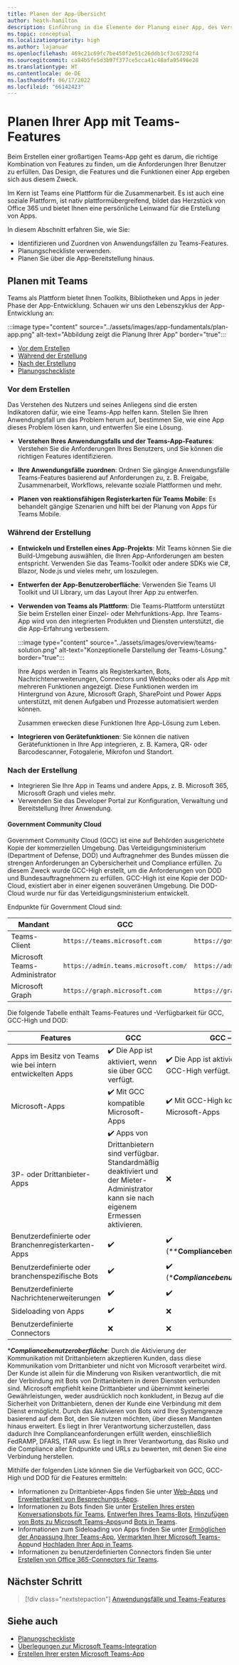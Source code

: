```yaml
---
title: Planen der App-Übersicht
author: heath-hamilton
description: Einführung in die Elemente der Planung einer App, des Verständnisses von Anwendungsfällen, App-Funktionen und anderer Teams-Funktionen.
ms.topic: conceptual
ms.localizationpriority: high
ms.author: lajanuar
ms.openlocfilehash: 469c21c69fc7be450f2e51c26ddb1cf3c67292f4
ms.sourcegitcommit: ca84b5fe5d3b97f377ce5cca41c48afa95496e28
ms.translationtype: HT
ms.contentlocale: de-DE
ms.lasthandoff: 06/17/2022
ms.locfileid: "66142423"
---
```

# <a name="plan-your-app-with-teams-features"></a>Planen Ihrer App mit Teams-Features

Beim Erstellen einer großartigen Teams-App geht es darum, die richtige Kombination von Features zu finden, um die Anforderungen Ihrer Benutzer zu erfüllen. Das Design, die Features und die Funktionen einer App ergeben sich aus diesem Zweck.

Im Kern ist Teams eine Plattform für die Zusammenarbeit. Es ist auch eine soziale Plattform, ist nativ plattformübergreifend, bildet das Herzstück von Office 365 und bietet Ihnen eine persönliche Leinwand für die Erstellung von Apps.

In diesem Abschnitt erfahren Sie, wie Sie:

* Identifizieren und Zuordnen von Anwendungsfällen zu Teams-Features.
* Planungscheckliste verwenden.
* Planen Sie über die App-Bereitstellung hinaus.

## <a name="plan-with-teams"></a>Planen mit Teams

Teams als Plattform bietet Ihnen Toolkits, Bibliotheken und Apps in jeder Phase der App-Entwicklung. Schauen wir uns den Lebenszyklus der App-Entwicklung an:

:::image type="content" source="../assets/images/app-fundamentals/plan-app.png" alt-text="Abbildung zeigt die Planung Ihrer App" border="true":::

* [Vor dem Erstellen](#before-you-build)
* [Während der Erstellung](#during-build)
* [Nach der Erstellung](#post-build)
* [Planungscheckliste](../concepts/design/planning-checklist.md)

### <a name="before-you-build"></a>Vor dem Erstellen

Das Verstehen des Nutzers und seines Anliegens sind die ersten Indikatoren dafür, wie eine Teams-App helfen kann. Stellen Sie Ihren Anwendungsfall um das Problem herum auf, bestimmen Sie, wie eine App dieses Problem lösen kann, und entwerfen Sie eine Lösung.

* **Verstehen Ihres Anwendungsfalls und der Teams-App-Features**: Verstehen Sie die Anforderungen Ihres Benutzers, und Sie können die richtigen Features identifizieren.

* **Ihre Anwendungsfälle zuordnen**: Ordnen Sie gängige Anwendungsfälle Teams-Features basierend auf Anforderungen zu, z. B. Freigabe, Zusammenarbeit, Workflows, relevante soziale Plattformen und mehr.

* **Planen von reaktionsfähigen Registerkarten für Teams Mobile**: Es behandelt gängige Szenarien und hilft bei der Planung von Apps für Teams Mobile.

### <a name="during-build"></a>Während der Erstellung

* **Entwickeln und Erstellen eines App-Projekts**: Mit Teams können Sie die Build-Umgebung auswählen, die Ihren App-Anforderungen am besten entspricht. Verwenden Sie das Teams-Toolkit oder andere SDKs wie C#, Blazor, Node.js und vieles mehr, um loszulegen.

* **Entwerfen der App-Benutzeroberfläche**: Verwenden Sie Teams UI Toolkit und UI Library, um das Layout Ihrer App zu entwerfen.

* **Verwenden von Teams als Plattform**: Die Teams-Plattform unterstützt Sie beim Erstellen einer Einzel- oder Mehrfunktions-App. Ihre Teams-App wird von den integrierten Produkten und Diensten unterstützt, die die App-Erfahrung verbessern.

    :::image type="content" source="../assets/images/overview/teams-solution.png" alt-text="Konzeptionelle Darstellung der Teams-Lösung." border="true":::

    Ihre Apps werden in Teams als Registerkarten, Bots, Nachrichtenerweiterungen, Connectors und Webhooks oder als App mit mehreren Funktionen angezeigt. Diese Funktionen werden im Hintergrund von Azure, Microsoft Graph, SharePoint und Power Apps unterstützt, mit denen Aufgaben und Prozesse automatisiert werden können.

    Zusammen erwecken diese Funktionen Ihre App-Lösung zum Leben.

* **Integrieren von Gerätefunktionen**: Sie können die nativen Gerätefunktionen in Ihre App integrieren, z. B. Kamera, QR- oder Barcodescanner, Fotogalerie, Mikrofon und Standort.

### <a name="post-build"></a>Nach der Erstellung

* Integrieren Sie Ihre App in Teams und andere Apps, z. B. Microsoft 365, Microsoft Graph und vieles mehr.
* Verwenden Sie das Developer Portal zur Konfiguration, Verwaltung und Bereitstellung Ihrer Anwendung.

#### <a name="government-community-cloud"></a>Government Community Cloud

Government Community Cloud (GCC) ist eine auf Behörden ausgerichtete Kopie der kommerziellen Umgebung. Das Verteidigungsministerium (Department of Defense, DOD) und Auftragnehmer des Bundes müssen die strengen Anforderungen an Cybersicherheit und Compliance erfüllen. Zu diesem Zweck wurde GCC-High erstellt, um die Anforderungen von DOD und Bundesauftragnehmern zu erfüllen. GCC-High ist eine Kopie der DOD-Cloud, existiert aber in einer eigenen souveränen Umgebung. Die DOD-Cloud wurde nur für das Verteidigungsministerium entwickelt.

Endpunkte für Government Cloud sind:

| Mandant | GCC | GCC – hoch | DOD |
|-------------|---------|---|---|
|Teams-Client|`https://teams.microsoft.com`|`https://gov.teams.microsoft.us/`|`https://dod.teams.microsoft.us/` |
|Microsoft Teams-Administrator |`https://admin.teams.microsoft.com/`|`https://admin.gov.teams.microsoft.us/`|`https://admin.dod.teams.microsoft.us`|
|Microsoft Graph |`https://graph.microsoft.com`|`https://graph.microsoft.us`|`https://dod-graph.microsoft.us`|

Die folgende Tabelle enthält Teams-Features und -Verfügbarkeit für GCC, GCC-High und DOD:

| Features   | GCC | GCC – hoch | DOD |
|-------------|---------|---|---|
| Apps im Besitz von Teams wie bei intern entwickelten Apps | ✔️ Die App ist aktiviert, wenn sie über GCC verfügt. | ✔️ Die App ist aktiviert, wenn sie über GCC-High verfügt. | ✔️ Die App ist aktiviert, wenn sie über DOD verfügt. |
| Microsoft-Apps | ✔️ Mit GCC kompatible Microsoft-Apps | ✔️ Mit GCC-High kompatible Microsoft-Apps | ✔️ Microsoft-Apps, die mit DOD kompatibel sind |
| 3P- oder Drittanbieter-Apps | ✔️ Apps von Drittanbietern sind verfügbar. Standardmäßig deaktiviert und der Mieter-Administrator kann sie nach eigenem Ermessen aktivieren. | ❌ | ❌ |
| Benutzerdefinierte oder Branchenregisterkarten-Apps |  ✔️ | ✔️ (****Compliancebenutzeroberfläche**_) | ✔️ (_ ***Compliancebenutzeroberfläche***) |
| Benutzerdefinierte oder branchenspezifische Bots | ✔️ | ✔️ (****Compliancebenutzeroberfläche***) | ❌ |
| Benutzerdefinierte Nachrichtenerweiterungen | ✔️ | ✔️ | ❌ |
| Sideloading von Apps | ✔️ | ❌ | ❌ |
| Benutzerdefinierte Connectors | ❌ | ❌ | ❌ |

****Compliancebenutzeroberfläche***: Durch die Aktivierung der Kommunikation mit Drittanbietern akzeptieren Kunden, dass diese Kommunikation vom Drittanbieter und nicht von Microsoft verarbeitet wird. Der Kunde ist allein für die Minderung von Risiken verantwortlich, die mit der Verbindung mit Bots von Drittanbietern in deren Diensten verbunden sind. Microsoft empfiehlt keine Drittanbieter und übernimmt keinerlei Gewährleistungen, weder ausdrücklich noch konkludent, in Bezug auf die Sicherheit von Drittanbietern, denen der Kunde eine Verbindung mit dem Dienst ermöglicht. Durch das Aktivieren von Bots wird Ihre Systemgrenze basierend auf dem Bot, den Sie nutzen möchten, über diesen Mandanten hinaus erweitert. Es liegt in Ihrer Verantwortung sicherzustellen, dass dadurch Ihre Complianceanforderungen erfüllt werden, einschließlich FedRAMP, DFARS, ITAR usw. Es liegt in Ihrer Verantwortung, das Risiko und die Compliance aller Endpunkte und URLs zu bewerten, mit denen Sie eine Verbindung herstellen.

Mithilfe der folgenden Liste können Sie die Verfügbarkeit von GCC, GCC-High und DOD für die Features ermitteln:

* Informationen zu Drittanbieter-Apps finden Sie unter [Web-Apps](../samples/integrating-web-apps.md) und [Erweiterbarkeit von Besprechungs-Apps](../apps-in-teams-meetings/meeting-app-extensibility.md).
* Informationen zu Bots finden Sie unter [Erstellen Ihres ersten Konversationsbots für Teams](../get-started/first-app-bot.md), [Entwerfen Ihres Teams-Bots](../bots/design/bots.md), [Hinzufügen von Bots zu Microsoft Teams-Apps](../resources/bot-v3/bots-overview.md)und [Bots in Teams](../bots/what-are-bots.md).
* Informationen zum Sideloading von Apps finden Sie unter [Ermöglichen der Anpassung Ihrer Teams-App](../concepts/design/enable-app-customization.md), [Vermarkten Ihrer Microsoft Teams-App](../concepts/deploy-and-publish/apps-publish-overview.md)und [Hochladen Ihrer App in Teams](../concepts/deploy-and-publish/apps-upload.md).
* Informationen zu benutzerdefinierten Connectors finden Sie unter [Erstellen von Office 365-Connectors für Teams](../webhooks-and-connectors/how-to/connectors-creating.md).

</details>

## <a name="next-step"></a>Nächster Schritt

> [!div class="nextstepaction"]
> [Anwendungsfälle und Teams-Features](design/understand-use-cases.md)

## <a name="see-also"></a>Siehe auch

* [Planungscheckliste](../concepts/design/planning-checklist.md)
* [Überlegungen zur Microsoft Teams-Integration](../samples/integrating-web-apps.md)
* [Erstellen Ihrer ersten Microsoft Teams-App](../build-your-first-app/build-first-app-overview.md)
